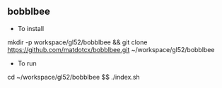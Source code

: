 ## bobblbee

* To install

mkdir -p workspace/gl52/bobblbee && git clone https://github.com/matdotcx/bobblbee.git ~/workspace/gl52/bobblbee

* To run

cd ~/workspace/gl52/bobblbee $$ ./index.sh
